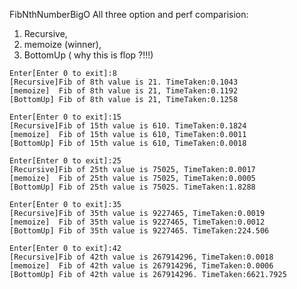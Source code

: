 FibNthNumberBigO
All three option and perf comparision:
 1. Recursive, 
 2. memoize (winner), 
 3. BottomUp ( why this is flop ?!!!) 

```
Enter[Enter 0 to exit]:8
[Recursive]Fib of 8th value is 21. TimeTaken:0.1043
[memoize]  Fib of 8th value is 21, TimeTaken:0.1192
[BottomUp] Fib of 8th value is 21, TimeTaken:0.1258
```
```
Enter[Enter 0 to exit]:15
[Recursive]Fib of 15th value is 610. TimeTaken:0.1824
[memoize]  Fib of 15th value is 610, TimeTaken:0.0011
[BottomUp] Fib of 15th value is 610, TimeTaken:0.0018
```

```
Enter[Enter 0 to exit]:25
[Recursive]Fib of 25th value is 75025, TimeTaken:0.0017
[memoize]  Fib of 25th value is 75025, TimeTaken:0.0005
[BottomUp] Fib of 25th value is 75025. TimeTaken:1.8288
```

```
Enter[Enter 0 to exit]:35
[Recursive]Fib of 35th value is 9227465, TimeTaken:0.0019
[memoize]  Fib of 35th value is 9227465, TimeTaken:0.0012
[BottomUp] Fib of 35th value is 9227465. TimeTaken:224.506
```
```
Enter[Enter 0 to exit]:42
[Recursive]Fib of 42th value is 267914296, TimeTaken:0.0018
[memoize]  Fib of 42th value is 267914296, TimeTaken:0.0006
[BottomUp] Fib of 42th value is 267914296. TimeTaken:6621.7925
```
